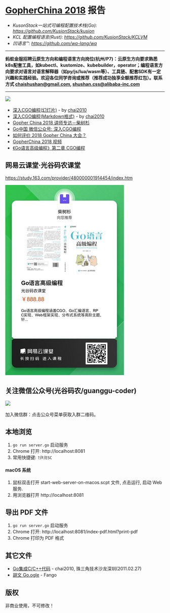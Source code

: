 # [GopherChina 2018](http://2018.gopherchina.org/) 报告

- *KusonStack一站式可编程配置技术栈(Go): https://github.com/KusionStack/kusion*
- *KCL 配置编程语言(Rust): https://github.com/KusionStack/KCLVM*
- *凹语言™: https://github.com/wa-lang/wa*

----

**蚂蚁金服招聘云原生方向和编程语言方向岗位(杭州/P7)：云原生方向要求熟悉k8s配套工具，如kubectl、kustomize、kubebuilder，operator；编程语言方向要求对语言对语言解释器（如py/js/lua/wasm等）、工具链、配套SDK有一定兴趣和实践经验。欢迎各位同学咨询或推荐（推荐成功独享全额推荐红包）。联系方式 chaishushan@gmail.com, shushan.css@alibaba-inc.com**

----

[![](screenshot.png)](https://chai2010.github.io/gopherchina2018-cgo-talk/)

- [深入CGO编程(幻灯片)](https://chai2010.github.io/gopherchina2018-cgo-talk/) - by [chai2010](https://github.com/chai2010)
- [深入CGO编程(Markdown格式)](https://github.com/chai2010/gopherchina2018-cgo-talk/blob/master/index.md) - by [chai2010](https://github.com/chai2010)
- [Gopher China 2018 讲师专访－柴树杉](https://mp.weixin.qq.com/s/-_e5Zt4x0yYvgV4_fkxAGw)
- [Go中国 微信公众号: 深入CGO编程](https://mp.weixin.qq.com/s/Pv1bRtWA6idmootKw7EO-Q)
- [如何评价 2018 Gopher China 大会？](https://www.zhihu.com/question/272274153)
- [GopherChina 2018 视频](http://www.itdks.com/dakashuo/playback/2046)
- [《Go语言高级编程》第二章 CGO编程](https://github.com/chai2010/advanced-go-programming-book)


## 网易云课堂·光谷码农课堂

https://study.163.com/provider/480000001914454/index.htm

![](https://raw.githubusercontent.com/chai2010/advanced-go-programming-book/master/163study-go-master.jpg)

## 关注微信公众号(光谷码农/guanggu-coder)

![](https://chai2010.cn/advanced-go-programming-book/weixin-guanggu-coder-logo.png)

加入微信群：点击公众号菜单获取入群二维码。

## 本地浏览

1. `go run server.go` 启动服务
1. Chrome 打开: http://localhost:8081
1. 常用快捷键: `?`/`F`/`ESC`

#### macOS 系统

1. 鼠标双击打开 start-web-server-on-macos.scpt 文件, 点击运行, 启动 Web 服务.
1. 用浏览器打开  http://localhost:8081


## 导出 PDF 文件

1. `go run server.go` 启动服务
1. Chrome 打开: http://localhost:8081/index-pdf.html?print-pdf
1. Chrome 打印为 PDF 格式


## 其它文件

- [Go集成C/C++代码](chai2010-cgo-talk-sz-20110207.pdf) - chai2010, 珠三角技术沙龙深圳(2011.02.27)
- [胡文 Go.ogle](go.ogle.pdf) - Fango

## 版权

非商业使用，不可修改！
